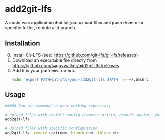# add2git-lfs

A static web application that let you upload files and push them on a specific folder, remote and branch.

## Installation

0. Install Git-LFS (see: https://github.com/git-lfs/git-lfs/releases)
1. Download an executable file directly from https://github.com/saguywalker/add2git-lfs/releases
2. Add it to your path enviroment.
    ```bash
    echo 'export PATH=path/to/your-add2git-lfs:$PATH' >> ~/.bashrc
    ```

## Usage
```bash
##### Run the command in your working repository

# Upload files with deafult config (remote: origin, branch: master, folder: sample-files)
add2git-lfs

# Upload files with specific configuration
add2git-lfs -remote upstream -branch dev -folder etc
```
